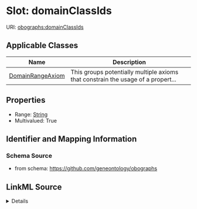 # Slot: domainClassIds

URI: [obographs:domainClassIds](https://github.com/geneontology/obographs/domainClassIds)



<!-- no inheritance hierarchy -->




## Applicable Classes

| Name | Description |
| --- | --- |
[DomainRangeAxiom](DomainRangeAxiom.md) | This groups potentially multiple axioms that constrain the usage of a propert...






## Properties

* Range: [String](String.md)
* Multivalued: True








## Identifier and Mapping Information







### Schema Source


* from schema: https://github.com/geneontology/obographs




## LinkML Source

<details>
```yaml
name: domainClassIds
from_schema: https://github.com/geneontology/obographs
rank: 1000
multivalued: true
alias: domainClassIds
domain_of:
- DomainRangeAxiom
range: string

```
</details>